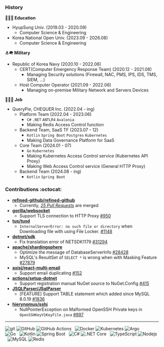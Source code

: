
### History

**🏫🧑‍🎓 Education**
- HyupSung Univ. (2019.03 - 2020.09)
  -  Computer Science & Engineering
- Korea National Open Univ. (2023.09 - 2026.08)
  -  Computer Science & Engineering

**⚓️🪖 Military**
- Republic of Korea Navy (2020.10 - 2022.06)
  - CERT(Computer Emergency Response Team) (2020.12 - 2021.08)
    - Managing Security solutions (Firewall, NAC, PMS, IPS, IDS, TMS, SIEM, ...)
  - Host Computer Operator (2021.09 - 2022.06)
    - Managing on-premise Military Network and Servers Devices

**🏢🧑‍💻 Job**
- QueryPie, CHEQUER Inc. (2022.04 - ing)
  - Platform Team (2022.04 - 2023.06)
    - `C#` `.NET` `ANTLR4` `Avalonia`
    - Making Redis Access Control function
  - Backend Team, SaaS TF (2023.07 - 12)
    - `Kotlin` `Spring Boot` `Postgres` `Kubernetes`
    - Making Data Governance Platform for SaaS
  - Core Team (2024.01 - 07)
    - `Go` `Kubernetes`
    - Making Kubernetes Access Control service (Kubernetes API Proxy)
    - Making Web Access Control service (General HTTP Proxy)
  - Backend Team (2024.08 - ing)
    - `Kotlin` `Spring Boot`

### Contributions :octocat:
- **[refined-github/refined-github](https://github.com/refined-github/refined-github)**
  - Currently, _[25 Pull Requests](https://github.com/refined-github/refined-github/pulls?q=sort%3Aupdated-desc+is%3Apr+author%3A134130+is%3Amerged)_ are merged
- **[gorilla/websocket](https://github.com/gorilla/websocket)**
  - Support TLS connection to HTTP Proxy [#950](https://github.com/gorilla/websocket/pull/950)
- **[tus/tusd](https://github.com/tus/tusd)**
  - `InternalServerError: no such file or directory` when Downloading file with using File Locker. [#1148](https://github.com/tus/tusd/issues/1148)
- **[dotnet/sdk](https://github.com/dotnet/sdk)**
  - Fix translation error of NETSDK1179 [#31294](https://github.com/dotnet/sdk/pull/31294)
- **[apache/shardingsphere](https://github.com/apache/shardingsphere)**
  - Optimize the message of DatabaseServerInfo [#28428](https://github.com/apache/shardingsphere/pull/28428)
  - MySQL's ResultSet of `SELECT *` is wrong when with Masking Feature [#27879](https://github.com/apache/shardingsphere/issues/27879)
- **[axisj/react-multi-email](https://github.com/axisj/react-multi-email)**
  - Support email duplicating [#152](https://github.com/axisj/react-multi-email/pull/152)
- **[actions/setup-dotnet](https://github.com/actions/setup-dotnet)**
  - Support registration manual NuGet source to NuGet.Config [#415](https://github.com/actions/setup-dotnet/issues/415)
- **[JSQLParser/JSqlParser](https://github.com/JSQLParser/JSqlParser)**
  - [FEATURE] Support TABLE statement which added since MySQL 8.0.19 [#1836](https://github.com/JSQLParser/JSqlParser/issues/1836)
- **[hierynomus/sshj](https://github.com/hierynomus/sshj)**
  - NullPointerException on Malformed OpenSSH Private keys in `OpenSSHKeyV1KeyFile.java` [#897](https://github.com/hierynomus/sshj/issues/897)

---
![git](https://img.shields.io/badge/git-f03c2d?logo=git&logoColor=white&style=flat)
![GitHub](https://img.shields.io/badge/GitHub-242938?logo=github&logoColor=white&style=flat)
![GitHub Actions](https://img.shields.io/badge/GitHub%20Actions-242938?logo=github-actions&logoColor=2188ff&style=flat)
&nbsp;&nbsp;![Docker](https://img.shields.io/badge/Docker-2496ed?logo=docker&logoColor=white&style=flat)
![Kubernetes](https://img.shields.io/badge/Kubernetes-326ce5?logo=kubernetes&logoColor=white&style=flat)
![Argo](https://img.shields.io/badge/Argo-ef7B4d?logo=argo&logoColor=white&style=flat)
<br>
![Go](https://img.shields.io/badge/Go-00ADD8?logo=go&logoColor=white&style=flat)
&nbsp;&nbsp;![Kotlin](https://img.shields.io/badge/Kotlin-7F52FF?logo=kotlin&logoColor=white&style=flat)
![Spring Boot](https://img.shields.io/badge/SpringBoot-6DB33F?logo=spring-boot&logoColor=white&style=flat)
&nbsp;&nbsp;![C#](https://img.shields.io/badge/C%23-239120?&logo=csharp&logoColor=white)
![.NET Core](https://img.shields.io/badge/-.NET%20Core-512BD4?logo=dotnet&logoColor=white&style=flat)
&nbsp;&nbsp;![TypeScript](https://img.shields.io/badge/TypeScript-0054FF?logo=typescript&logoColor=white&style=flat)
![Nodejs](https://img.shields.io/badge/Node.js-43853d?logo=node.js&logoColor=white&style=flat)
&nbsp;&nbsp;![MySQL](https://img.shields.io/badge/MySQL-00758f?logo=mysql&logoColor=white&style=flat)
![Redis](https://img.shields.io/badge/Redis-d82b1f?logo=redis&logoColor=white&style=flat)
